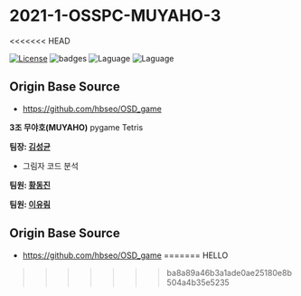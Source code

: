 # 2021-1-OSSPC-MUYAHO-3
<<<<<<< HEAD

[![License](https://img.shields.io/badge/license-GPLv3-green.svg)](http://www.gnu.org/licenses/gpl-3.0.html)
![badges](https://img.shields.io/badge/OS-ubuntu-red)
![Laguage](https://img.shields.io/badge/python-3.6.5-blue.svg)
![Laguage](https://img.shields.io/badge/pygame-2.0.1-blue.svg)    

## Origin Base Source  
- https://github.com/hbseo/OSD_game


**3조 무야호(MUYAHO)**
pygame Tetris

**팀장: [김성균](https://github.com/ggyull/2021-1-OSSPC-MUYAHO-3)**
- 그림자 코드 분석

**팀원: [황동진](https://github.com/Fluffy-Star/2021-1-OSSPC-MUYAHO-3)**

**팀원: [이유림](https://github.com/RimuZZ/2021-1-OSSPC-MUYAHO-3)**

## Origin Base Source  
- https://github.com/hbseo/OSD_game
=======
HELLO
>>>>>>> ba8a89a46b3a1ade0ae25180e8b504a4b35e5235
